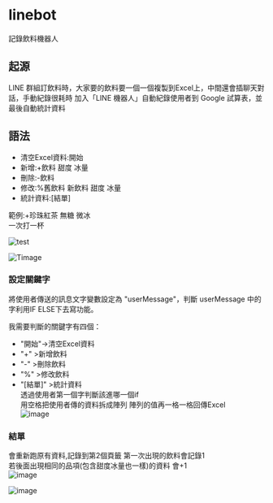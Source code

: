 # linebot
記錄飲料機器人

## 起源
LINE 群組訂飲料時，大家要的飲料要一個一個複製到Excel上，中間還會插聊天對話，手動紀錄很耗時
加入「LINE 機器人」自動紀錄使用者到 Google 試算表，並最後自動統計資料


## 語法
+ 清空Excel資料:開始  
+ 新增:+飲料 甜度 冰量  
+ 刪除:-飲料  
+ 修改:%舊飲料 新飲料 甜度 冰量 
+ 統計資料:[結單] 

範例:+珍珠紅茶 無糖 微冰  
一次打一杯

![test](https://user-images.githubusercontent.com/25762233/171980708-fae6555a-1086-4570-892b-c065b5c2f3ff.png)

![Timage](https://user-images.githubusercontent.com/25762233/171980637-9df27a24-d360-44f7-87ab-bcb2aaffaebc.png)


### 設定關鍵字
將使用者傳送的訊息文字變數設定為 "userMessage"，判斷 userMessage 中的字利用IF ELSE下去寫功能。

我需要判斷的關鍵字有四個：

+ "開始"->清空Excel資料 
+ "+" >新增飲料  
+ "-" >刪除飲料  
+ "%" >修改飲料  
+ "[結單]" >統計資料  
透過使用者第一個字判斷該進哪一個if  
用空格把使用者傳的資料拆成陣列 
陣列的值再一格一格回傳Excel  
![image](https://user-images.githubusercontent.com/25762233/171981411-863527c2-26de-4135-b1ae-4996cae98ec5.png)    
### 結單
會重新跑原有資料,記錄到第2個頁籤 
第一次出現的飲料會記錄1  
若後面出現相同的品項(包含甜度冰量也一樣)的資料 會+1  
![image](https://user-images.githubusercontent.com/25762233/171983761-70b70cf2-8fec-417a-aaf6-5192c72a19b1.png)

![image](https://user-images.githubusercontent.com/25762233/171984093-f91343eb-005b-4c7d-91b0-845a3019a05e.png)

